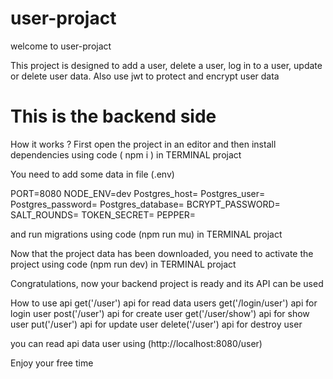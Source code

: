 # user-projact
welcome to user-projact 

This project is designed to add a user, delete a user, log in to a user, update or delete user data.
Also use jwt to protect and encrypt user data

# This is the backend side

How it works ?
First open the project in an editor and then install dependencies using 
 code ( npm i ) in TERMINAL projact

You need to add some data in file (.env)

PORT=8080
NODE_ENV=dev
Postgres_host=
Postgres_user=
Postgres_password=
Postgres_database=
BCRYPT_PASSWORD=
SALT_ROUNDS=
TOKEN_SECRET=
PEPPER=

and run migrations using code (npm run mu) in TERMINAL projact

Now that the project data has been downloaded, you need to activate the project using
 code (npm run dev) in TERMINAL projact

Congratulations, now your backend project is ready and its API can be used

How to use api 
    get('/user') api for read data users
    get('/login/user') api for login user
    post('/user') api for create user
    get('/user/show') api for show user
    put('/user')  api for update user
    delete('/user') api for destroy user

 you can read api data user using (http://localhost:8080/user)

 Enjoy your free time
